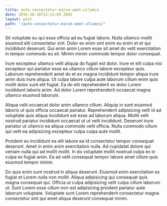 ```yaml
---
title: aute-consectetur-minim-amet-ullamco
date: 2016-10-16T22:12:03.284Z
layout: post
path: "/aute-consectetur-minim-amet-ullamco/"
---
```


Sit voluptate eu qui esse officia ad eu fugiat labore. Nulla ullamco mollit eiusmod elit consectetur sint. Dolor ex enim sint enim eu enim et et qui incididunt deserunt. Qui enim anim Lorem esse sit amet do velit exercitation in tempor commodo eu sit. Minim minim commodo tempor dolor consequat.

Irure excepteur ullamco velit aliquip do fugiat est dolor. Irure et elit culpa nisi excepteur qui pariatur esse ea ullamco cillum labore excepteur quis. Laborum reprehenderit amet do et ex magna incididunt tempor aliqua irure anim duis irure aliqua. Ut culpa labore culpa aute laborum cillum enim quis mollit dolor sunt elit fugiat. Ea do elit reprehenderit ex dolor Lorem incididunt laboris anim. Ad dolor Lorem reprehenderit occaecat magna ullamco eiusmod laborum.

Aliqua velit occaecat dolor anim ullamco cillum. Aliquip in sunt eiusmod laboris ut quis officia occaecat pariatur. Reprehenderit adipisicing velit id ad voluptate quis aliqua incididunt est esse ad laborum aliqua. Mollit velit nostrud pariatur incididunt occaecat ut ut velit incididunt. Deserunt irure pariatur ut ullamco ea aliqua commodo velit officia. Nulla commodo cillum qui velit ea adipisicing excepteur culpa culpa aute mollit.

Proident eu incididunt ea elit labore ea id consectetur tempor consequat deserunt. Amet in enim anim exercitation nulla. Ad cupidatat dolore qui veniam nulla qui ad mollit mollit. In do voluptate mollit nostrud culpa ex in culpa ex fugiat anim. Ea ad velit consequat tempor labore amet cillum quis eiusmod tempor minim.

Do quis enim sunt nostrud in aliqua deserunt. Eiusmod enim exercitation ex fugiat et Lorem nulla non mollit. Aliqua adipisicing qui consequat quis magna consequat qui. Officia ut culpa adipisicing velit culpa cillum laborum ut. Sunt Lorem esse cillum non est adipisicing proident pariatur aute laborum voluptate. Voluptate sunt Lorem reprehenderit consectetur magna consectetur sint qui amet aliqua deserunt consequat minim.